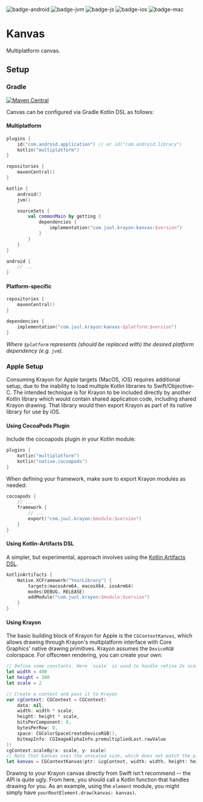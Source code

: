 ![badge-android]
![badge-jvm]
![badge-js]
![badge-ios]
![badge-mac]

# Kanvas

Multiplatform canvas.

## Setup

### Gradle

[![Maven Central](https://maven-badges.herokuapp.com/maven-central/com.juul.krayon/kanvas/badge.svg)](https://maven-badges.herokuapp.com/maven-central/com.juul.krayon/kanvas)

Canvas can be configured via Gradle Kotlin DSL as follows:

#### Multiplatform

```kotlin
plugins {
    id("com.android.application") // or id("com.android.library")
    kotlin("multiplatform")
}

repositories {
    mavenCentral()
}

kotlin {
    android()
    jvm()

    sourceSets {
        val commonMain by getting {
            dependencies {
                implementation("com.juul.krayon:kanvas:$version")
            }
        }
    }
}

android {
    // ...
}
```

#### Platform-specific

```kotlin
repositories {
    mavenCentral()
}

dependencies {
    implementation("com.juul.krayon:kanvas-$platform:$version")
}
```

_Where `$platform` represents (should be replaced with) the desired platform dependency (e.g. `jvm`)._

### Apple Setup

Consuming Krayon for Apple targets (MacOS, iOS) requires additional setup, due to the inability to
load multiple Kotlin libraries to Swift/Objective-C. The intended technique is for Krayon to be
included directly by another Kotlin library which would contain shared application code, including
shared Krayon drawing. That library would then export Krayon as part of its native library for use
by iOS.

#### Using CocoaPods Plugin

Include the cocoapods plugin in your Kotlin module:

```kotlin
plugins {
    kotlin("multiplatform")
    kotlin("native.cocoapods")
}
```

When defining your framework, make sure to export Krayon modules as needed:

```kotlin
cocoapods {
    // ...
    framework {
        // ...
        export("com.juul.krayon:$module:$version")
    }
}
```

#### Using Kotlin-Artifacts DSL

A simpler, but experimental, approach involves using the [Kotlin Artifacts DSL](https://kotlinlang.org/docs/multiplatform-native-artifacts.html).

```kotlin
kotlinArtifacts {
    Native.XCFramework("YourLibrary") {
        targets(macosArm64, macosX64, iosArm64)
        modes(DEBUG, RELEASE)
        addModule("com.juul.krayon:$module:$version")
    }
}
```

#### Using Krayon

The basic building block of Krayon for Apple is the `CGContextKanvas`, which allows drawing through
Krayon's multiplatform interface with Core Graphics' native drawing primitives. Krayon assumes the
`DeviceRGB` colorspace. For offscreen rendering, you can create your own:

```swift
// Define some constants. Here `scale` is used to handle retina 2x scaling
let width = 400
let height = 300
let scale = 2

// Create a context and pass it to Krayon
var cgContext: CGContext = CGContext(
    data: nil,
    width: width * scale,
    height: height * scale,
    bitsPerComponent: 8,
    bytesPerRow: 0,
    space: CGColorSpaceCreateDeviceRGB(),
    bitmapInfo: CGImageAlphaInfo.premultipliedLast.rawValue
)!
cgContext.scaleBy(x: scale, y: scale)
// Note that Kanvas uses the unscaled size, which does not match the pixel count of the CGContext
let kanvas = CGContextKanvas(ptr: &cgContext, width: width, height: height)
```

Drawing to your Krayon canvas directly from Swift isn't recommend -- the API is quite ugly. From here,
you should call a Kotlin function that handles drawing for you. As an example, using the `element`
module, you might simply have `yourRootElement.draw(kanvas: kanvas)`.

[badge-android]: http://img.shields.io/badge/platform-android-6EDB8D.svg?style=flat
[badge-ios]: http://img.shields.io/badge/platform-ios-CDCDCD.svg?style=flat
[badge-js]: http://img.shields.io/badge/platform-js-F8DB5D.svg?style=flat
[badge-jvm]: http://img.shields.io/badge/platform-jvm-DB413D.svg?style=flat
[badge-linux]: http://img.shields.io/badge/platform-linux-2D3F6C.svg?style=flat
[badge-windows]: http://img.shields.io/badge/platform-windows-4D76CD.svg?style=flat
[badge-mac]: http://img.shields.io/badge/platform-macos-111111.svg?style=flat
[badge-watchos]: http://img.shields.io/badge/platform-watchos-C0C0C0.svg?style=flat
[badge-tvos]: http://img.shields.io/badge/platform-tvos-808080.svg?style=flat
[badge-wasm]: https://img.shields.io/badge/platform-wasm-624FE8.svg?style=flat
